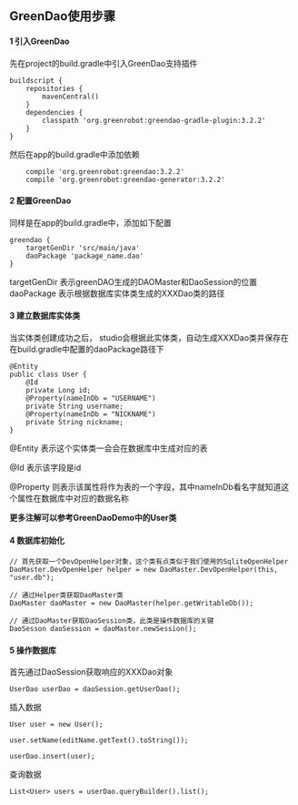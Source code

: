 ## GreenDao使用步骤

#### 1 引入GreenDao
先在project的build.gradle中引入GreenDao支持插件
```
buildscript {
    repositories {
        mavenCentral()
    }
    dependencies {
        classpath 'org.greenrobot:greendao-gradle-plugin:3.2.2'
    }
}
```

然后在app的build.gradle中添加依赖
```
    compile 'org.greenrobot:greendao:3.2.2'
    compile 'org.greenrobot:greendao-generator:3.2.2'
```

#### 2 配置GreenDao
同样是在app的build.gradle中，添加如下配置
```
greendao {
    targetGenDir 'src/main/java'
    daoPackage 'package_name.dao'
}
```
targetGenDir 表示greenDAO生成的DAOMaster和DaoSession的位置
daoPackage   表示根据数据库实体类生成的XXXDao类的路径

#### 3 建立数据库实体类
当实体类创建成功之后， studio会根据此实体类，自动生成XXXDao类并保存在在build.gradle中配置的daoPackage路径下
```
@Entity  
public class User {  
    @Id  
    private Long id;  
    @Property(nameInDb = "USERNAME")  
    private String username;  
    @Property(nameInDb = "NICKNAME")  
    private String nickname;  
}
```
@Entity     表示这个实体类一会会在数据库中生成对应的表

@Id         表示该字段是id

@Property   则表示该属性将作为表的一个字段，其中nameInDb看名字就知道这个属性在数据库中对应的数据名称

**更多注解可以参考GreenDaoDemo中的User类**

#### 4 数据库初始化
```
// 首先获取一个DevOpenHelper对象，这个类有点类似于我们使用的SqliteOpenHelper
DaoMaster.DevOpenHelper helper = new DaoMaster.DevOpenHelper(this, "user.db");

// 通过Helper类获取DaoMaster类
DaoMaster daoMaster = new DaoMaster(helper.getWritableDb());

// 通过DaoMaster获取DaoSession类，此类是操作数据库的关键
DaoSesson daoSession = daoMaster.newSession();
```

#### 5 操作数据库

首先通过DaoSession获取响应的XXXDao对象
```
UserDao userDao = daoSession.getUserDao();
```

插入数据
```
User user = new User();

user.setName(editName.getText().toString());

userDao.insert(user);
```

查询数据
```
List<User> users = userDao.queryBuilder().list();
```

